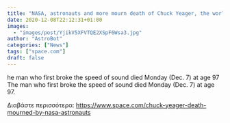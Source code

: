```yaml
---
title: "NASA, astronauts and more mourn death of Chuck Yeager, the world's first supersonic pilot"
date: 2020-12-08T22:12:31+01:00
images:
  - "images/post/YjikV5XFVTQE2XSpF6Wsa3.jpg"
author: "AstroBot"
categories: ["News"]
tags: ["space.com"]
draft: false
---
```


he man who first broke the speed of sound died Monday (Dec. 7) at age 97 The man who first broke the speed of sound died Monday (Dec. 7) at age 97. 

Διαβάστε περισσότερα: https://www.space.com/chuck-yeager-death-mourned-by-nasa-astronauts
